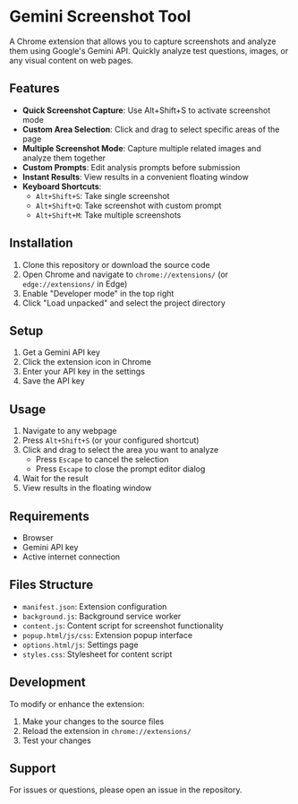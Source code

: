 # Gemini Screenshot Tool

A Chrome extension that allows you to capture screenshots and analyze them using Google's Gemini API. Quickly analyze test questions, images, or any visual content on web pages.

## Features

- **Quick Screenshot Capture**: Use Alt+Shift+S to activate screenshot mode
- **Custom Area Selection**: Click and drag to select specific areas of the page
- **Multiple Screenshot Mode**: Capture multiple related images and analyze them together
- **Custom Prompts**: Edit analysis prompts before submission
- **Instant Results**: View results in a convenient floating window
- **Keyboard Shortcuts**:
  - `Alt+Shift+S`: Take single screenshot
  - `Alt+Shift+Q`: Take screenshot with custom prompt
  - `Alt+Shift+M`: Take multiple screenshots

## Installation

1. Clone this repository or download the source code
2. Open Chrome and navigate to `chrome://extensions/`
   (or `edge://extensions/` in Edge)
3. Enable "Developer mode" in the top right
4. Click "Load unpacked" and select the project directory

## Setup

1. Get a Gemini API key
2. Click the extension icon in Chrome
3. Enter your API key in the settings
4. Save the API key

## Usage

1. Navigate to any webpage
2. Press `Alt+Shift+S` (or your configured shortcut)
3. Click and drag to select the area you want to analyze
   - Press `Escape` to cancel the selection
   - Press `Escape` to close the prompt editor dialog
4. Wait for the result
5. View results in the floating window

## Requirements

- Browser
- Gemini API key
- Active internet connection

## Files Structure

- `manifest.json`: Extension configuration
- `background.js`: Background service worker
- `content.js`: Content script for screenshot functionality
- `popup.html/js/css`: Extension popup interface
- `options.html/js`: Settings page
- `styles.css`: Stylesheet for content script

## Development

To modify or enhance the extension:

1. Make your changes to the source files
2. Reload the extension in `chrome://extensions/`
3. Test your changes

## Support

For issues or questions, please open an issue in the repository.
